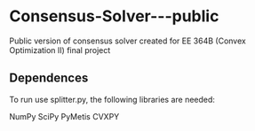 # Consensus-Solver---public
Public version of consensus solver created for EE 364B (Convex Optimization II) final project

## Dependences
To run use splitter.py, the following libraries are needed:

  NumPy
  SciPy
  PyMetis
  CVXPY
